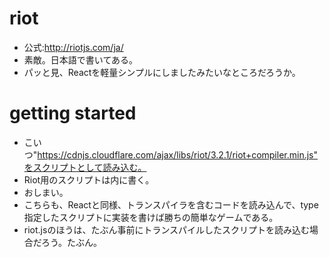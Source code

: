 # riot
* 公式:http://riotjs.com/ja/
* 素敵。日本語で書いてある。
* パッと見、Reactを軽量シンプルにしましたみたいなところだろうか。

# getting started
* こいつ"https://cdnjs.cloudflare.com/ajax/libs/riot/3.2.1/riot+compiler.min.js"をスクリプトとして読み込む。
* Riot用のスクリプトは<script type="riot/tag"></script>内に書く。
* おしまい。
* こちらも、Reactと同様、トランスパイラを含むコードを読み込んで、type指定したスクリプトに実装を書けば勝ちの簡単なゲームである。
* riot.jsのほうは、たぶん事前にトランスパイルしたスクリプトを読み込む場合だろう。たぶん。